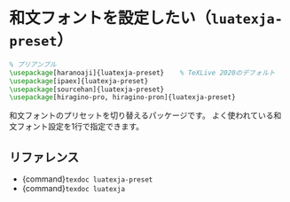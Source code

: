 # 和文フォントを設定したい（``luatexja-preset``）

```latex
% プリアンブル
\usepackage[haranoaji]{luatexja-preset}    % TeXLive 2020のデフォルト
\usepackage[ipaex]{luatexja-preset}
\usepackage[sourcehan]{luatexja-preset}
\usepackage[hiragino-pro, hiragino-pron]{luatexja-preset}
```

和文フォントのプリセットを切り替えるパッケージです。
よく使われている和文フォント設定を1行で指定できます。

## リファレンス

- {command}`texdoc luatexja-preset`
- {command}`texdoc luatexja`
